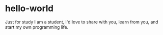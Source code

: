 # hello-world
Just for study
I am a student, I'd love to share with you, learn from you, and start my own programming life.
